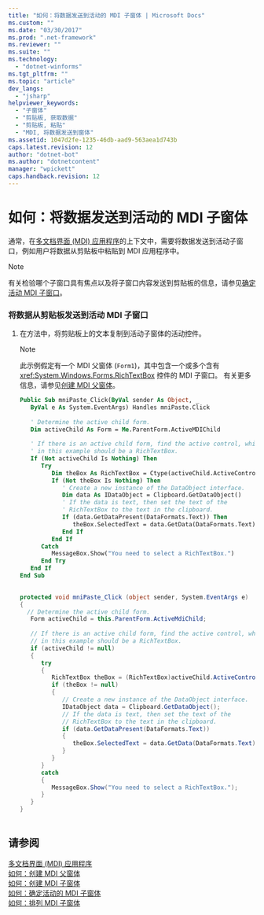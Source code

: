 ```yaml
---
title: "如何：将数据发送到活动的 MDI 子窗体 | Microsoft Docs"
ms.custom: ""
ms.date: "03/30/2017"
ms.prod: ".net-framework"
ms.reviewer: ""
ms.suite: ""
ms.technology: 
  - "dotnet-winforms"
ms.tgt_pltfrm: ""
ms.topic: "article"
dev_langs: 
  - "jsharp"
helpviewer_keywords: 
  - "子窗体"
  - "剪贴板, 获取数据"
  - "剪贴板, 粘贴"
  - "MDI, 将数据发送到窗体"
ms.assetid: 1047d2fe-1235-46db-aad9-563aea1d743b
caps.latest.revision: 12
author: "dotnet-bot"
ms.author: "dotnetcontent"
manager: "wpickett"
caps.handback.revision: 12
---
```

# 如何：将数据发送到活动的 MDI 子窗体
通常，在[多文档界面 \(MDI\) 应用程序](../../../../docs/framework/winforms/advanced/multiple-document-interface-mdi-applications.md)的上下文中，需要将数据发送到活动子窗口，例如用户将数据从剪贴板中粘贴到 MDI 应用程序中。  
  
> [!NOTE]
>  有关检验哪个子窗口具有焦点以及将子窗口内容发送到剪贴板的信息，请参见[确定活动 MDI 子窗口](../../../../docs/framework/winforms/advanced/how-to-determine-the-active-mdi-child.md)。  
  
### 将数据从剪贴板发送到活动 MDI 子窗口  
  
1.  在方法中，将剪贴板上的文本复制到活动子窗体的活动控件。  
  
    > [!NOTE]
    >  此示例假定有一个 MDI 父窗体 \(`Form1`\)，其中包含一个或多个含有 <xref:System.Windows.Forms.RichTextBox> 控件的 MDI 子窗口。  有关更多信息，请参见[创建 MDI 父窗体](../../../../docs/framework/winforms/advanced/how-to-create-mdi-parent-forms.md)。  
  
    ```vb  
    Public Sub mniPaste_Click(ByVal sender As Object, _  
       ByVal e As System.EventArgs) Handles mniPaste.Click  
  
       ' Determine the active child form.  
       Dim activeChild As Form = Me.ParentForm.ActiveMDIChild  
  
       ' If there is an active child form, find the active control, which  
       ' in this example should be a RichTextBox.  
       If (Not activeChild Is Nothing) Then  
          Try  
             Dim theBox As RichTextBox = Ctype(activeChild.ActiveControl, RichTextBox)  
             If (Not theBox Is Nothing) Then  
                ' Create a new instance of the DataObject interface.  
                Dim data As IDataObject = Clipboard.GetDataObject()  
                ' If the data is text, then set the text of the   
                ' RichTextBox to the text in the clipboard.  
                If (data.GetDataPresent(DataFormats.Text)) Then  
                   theBox.SelectedText = data.GetData(DataFormats.Text).ToString()  
                End If  
             End If  
          Catch  
             MessageBox.Show("You need to select a RichTextBox.")  
          End Try  
       End If  
    End Sub  
  
    ```  
  
    ```csharp  
    protected void mniPaste_Click (object sender, System.EventArgs e)  
    {  
      // Determine the active child form.  
       Form activeChild = this.ParentForm.ActiveMdiChild;  
  
       // If there is an active child form, find the active control, which  
       // in this example should be a RichTextBox.  
       if (activeChild != null)  
       {  
          try   
          {  
             RichTextBox theBox = (RichTextBox)activeChild.ActiveControl;  
             if (theBox != null)  
             {  
                // Create a new instance of the DataObject interface.  
                IDataObject data = Clipboard.GetDataObject();  
                // If the data is text, then set the text of the   
                // RichTextBox to the text in the clipboard.  
                if (data.GetDataPresent(DataFormats.Text))  
                {  
                   theBox.SelectedText = data.GetData(DataFormats.Text).ToString();                 
                }  
             }  
          }  
          catch   
          {  
             MessageBox.Show("You need to select a RichTextBox.");  
          }  
       }  
    }  
  
    ```  
  
## 请参阅  
 [多文档界面 \(MDI\) 应用程序](../../../../docs/framework/winforms/advanced/multiple-document-interface-mdi-applications.md)   
 [如何：创建 MDI 父窗体](../../../../docs/framework/winforms/advanced/how-to-create-mdi-parent-forms.md)   
 [如何：创建 MDI 子窗体](../../../../docs/framework/winforms/advanced/how-to-create-mdi-child-forms.md)   
 [如何：确定活动的 MDI 子窗体](../../../../docs/framework/winforms/advanced/how-to-determine-the-active-mdi-child.md)   
 [如何：排列 MDI 子窗体](../../../../docs/framework/winforms/advanced/how-to-arrange-mdi-child-forms.md)